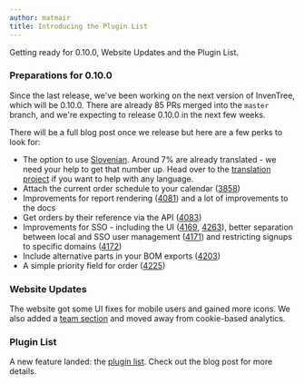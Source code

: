 ```yaml
---
author: matmair
title: Introducing the Plugin List
---
```


Getting ready for 0.10.0, Website Updates and the Plugin List.

### Preparations for 0.10.0

Since the last release, we've been working on the next version of InvenTree, which will be 0.10.0. There are already 85 PRs merged into the `master` branch, and we're expecting to release 0.10.0 in the next few weeks. 

There will be a full blog post once we release but here are a few perks to look for:
- The option to use [Slovenian](https://github.com/inventree/InvenTree/pull/4072). Around 7% are already translated - we need your help to get that number up. Head over to the [translation project](https://crowdin.com/project/inventree) if you want to help with any language.
- Attach the current order schedule to your calendar ([3858](https://github.com/inventree/InvenTree/pull/3858))
- Improvements for report rendering ([4081](https://github.com/inventree/InvenTree/pull/4081)) and a lot of improvements to the docs
- Get orders by their reference via the API ([4083](https://github.com/inventree/InvenTree/pull/4083))
- Improvements for SSO - including the UI ([4169](https://github.com/inventree/InvenTree/pull/4169), [4263](https://github.com/inventree/InvenTree/pull/4263)), better separation between local and SSO user management ([4171](https://github.com/inventree/InvenTree/pull/4171)) and restricting signups to specific domains ([4172](https://github.com/inventree/InvenTree/pull/4172))
- Include alternative parts in your BOM exports ([4203](https://github.com/inventree/InvenTree/pull/4203))
- A simple priority field for order ([4225](https://github.com/inventree/InvenTree/pull/4225))

### Website Updates

The website got some UI fixes for mobile users and gained more icons. We also added a [team section](https://inventree.org/about/team) and moved away from cookie-based analytics.

### Plugin List

A new feature landed: the [plugin list](https://inventree.org/plugins). Check out the blog post for more details.
